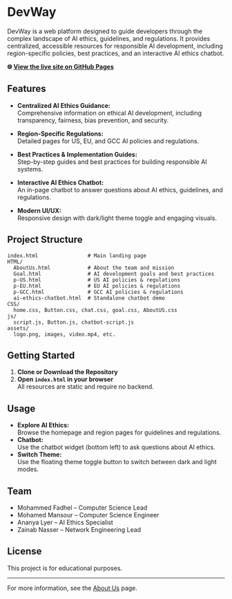 # DevWay

DevWay is a web platform designed to guide developers through the complex landscape of AI ethics, guidelines, and regulations. It provides centralized, accessible resources for responsible AI development, including region-specific policies, best practices, and an interactive AI ethics chatbot.

**🌐 [View the live site on GitHub Pages](https://your-github-username.github.io/DevWay/)**
## Features

- **Centralized AI Ethics Guidance:**  
  Comprehensive information on ethical AI development, including transparency, fairness, bias prevention, and security.

- **Region-Specific Regulations:**  
  Detailed pages for US, EU, and GCC AI policies and regulations.

- **Best Practices & Implementation Guides:**  
  Step-by-step guides and best practices for building responsible AI systems.

- **Interactive AI Ethics Chatbot:**  
  An in-page chatbot to answer questions about AI ethics, guidelines, and regulations.

- **Modern UI/UX:**  
  Responsive design with dark/light theme toggle and engaging visuals.

## Project Structure

```
index.html                # Main landing page
HTML/
  AboutUs.html            # About the team and mission
  Goal.html               # AI development goals and best practices
  p-US.html               # US AI policies & regulations
  p-EU.html               # EU AI policies & regulations
  p-GCC.html              # GCC AI policies & regulations
  ai-ethics-chatbot.html  # Standalone chatbot demo
CSS/
  home.css, Button.css, chat.css, goal.css, AboutUS.css
js/
  script.js, Button.js, chatbot-script.js
assets/
  logo.png, images, video.mp4, etc.
```

## Getting Started

1. **Clone or Download the Repository**
2. **Open `index.html` in your browser**  
   All resources are static and require no backend.

## Usage

- **Explore AI Ethics:**  
  Browse the homepage and region pages for guidelines and regulations.
- **Chatbot:**  
  Use the chatbot widget (bottom left) to ask questions about AI ethics.
- **Switch Theme:**  
  Use the floating theme toggle button to switch between dark and light modes.

## Team

- Mohammed Fadhel – Computer Science Lead
- Mohamed Mansour – Computer Science Engineer
- Ananya Lyer – AI Ethics Specialist
- Zainab Nasser – Network Engineering Lead

## License

This project is for educational purposes.

---

For more information, see the [About Us](HTML/AboutUs.html) page.